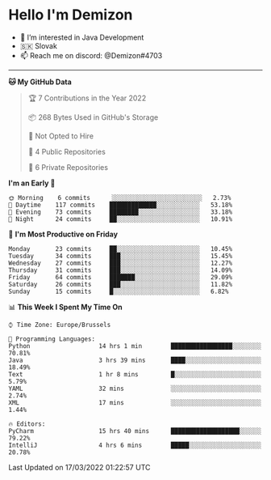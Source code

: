 # Hello I'm Demizon
- 👀 I’m interested in Java Development
- 🇸🇰 Slovak
- 📫 Reach me on discord: @Demizon#4703
<hr>

<!--START_SECTION:waka-->
**🐱 My GitHub Data** 

> 🏆 7 Contributions in the Year 2022
 > 
> 📦 268 Bytes Used in GitHub's Storage 
 > 
> 🚫 Not Opted to Hire
 > 
> 📜 4 Public Repositories 
 > 
> 🔑 6 Private Repositories  
 > 
**I'm an Early 🐤** 

```text
🌞 Morning    6 commits      ░░░░░░░░░░░░░░░░░░░░░░░░░   2.73% 
🌆 Daytime    117 commits    █████████████░░░░░░░░░░░░   53.18% 
🌃 Evening    73 commits     ████████░░░░░░░░░░░░░░░░░   33.18% 
🌙 Night      24 commits     ██░░░░░░░░░░░░░░░░░░░░░░░   10.91%

```
📅 **I'm Most Productive on Friday** 

```text
Monday       23 commits     ██░░░░░░░░░░░░░░░░░░░░░░░   10.45% 
Tuesday      34 commits     ███░░░░░░░░░░░░░░░░░░░░░░   15.45% 
Wednesday    27 commits     ███░░░░░░░░░░░░░░░░░░░░░░   12.27% 
Thursday     31 commits     ███░░░░░░░░░░░░░░░░░░░░░░   14.09% 
Friday       64 commits     ███████░░░░░░░░░░░░░░░░░░   29.09% 
Saturday     26 commits     ███░░░░░░░░░░░░░░░░░░░░░░   11.82% 
Sunday       15 commits     █░░░░░░░░░░░░░░░░░░░░░░░░   6.82%

```


📊 **This Week I Spent My Time On** 

```text
⌚︎ Time Zone: Europe/Brussels

💬 Programming Languages: 
Python                   14 hrs 1 min        █████████████████░░░░░░░░   70.81% 
Java                     3 hrs 39 mins       ████░░░░░░░░░░░░░░░░░░░░░   18.49% 
Text                     1 hr 8 mins         █░░░░░░░░░░░░░░░░░░░░░░░░   5.79% 
YAML                     32 mins             ░░░░░░░░░░░░░░░░░░░░░░░░░   2.74% 
XML                      17 mins             ░░░░░░░░░░░░░░░░░░░░░░░░░   1.44%

🔥 Editors: 
PyCharm                  15 hrs 40 mins      ███████████████████░░░░░░   79.22% 
IntelliJ                 4 hrs 6 mins        █████░░░░░░░░░░░░░░░░░░░░   20.78%

```


 Last Updated on 17/03/2022 01:22:57 UTC
<!--END_SECTION:waka-->
